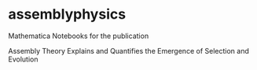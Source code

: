 # assemblyphysics
Mathematica Notebooks for the publication

Assembly Theory Explains and Quantifies the Emergence of Selection and Evolution

